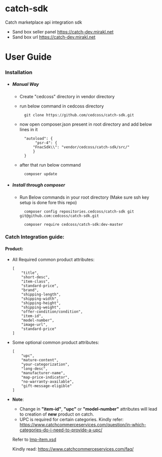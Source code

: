 # catch-sdk
Catch marketplace api integration sdk
+ Sand box seller panel
   https://catch-dev.mirakl.net
+ Sand box url
    https://catch-dev.mirakl.net
    
# User Guide
### Installation
+ ##### Manual Way 
    + Create "cedcoss" directory in vendor directory
    + run below command in cedcoss directory
                        
            git clone https://github.com/cedcoss/catch-sdk.git
    + now open composer.json present in root directory and add below lines in it
    
            "autoload": {
                 "psr-4": {
                "FnacSdk\\": "vendor/cedcoss/catch-sdk/src/"
                }
            }
    + after that run below command
    
            composer update
    
+ ##### Install through composer 
    + Run Below commands in your root directory (Make sure ssh key setup is done fore this repo)
    
            composer config repositories.cedcoss/catch-sdk git git@github.com:cedcoss/catch-sdk.git
            
            composer require cedcoss/catch-sdk:dev-master
            
            
            
            
### Catch Integration guide:
#### Product:
* All Required common product attributes:
    ```
    [
        "title",
        "short-desc",
        "item-class",
        "standard-price",
        "brand",
        "shipping-length",
        "shipping-width",
        "shipping-height",
        "shipping-weight",
        "offer-condition/condition",
        "item-id",
        "model-number",
        "image-url",
        "standard-price"
    ]
    
    ```
* Some optional common product attributes:
    ```
    [
        "upc", 
        "mature-content",
        "your-categorization",
        "long-desc",
        "manufacturer-name",
        "map-price-indicator",
        "no-warranty-available",
        "gift-message-eligible"
    ]
    
    ```
    
* **Note**:
    + Change in **"item-id"**, **"upc"** or **"model-number"** attributes will lead to creation of **new** product on catch.
    + UPC is required for certain categories. Kindly refer: https://www.catchcommerceservices.com/question/in-which-categories-do-i-need-to-provide-a-upc/
            
    Refer to [lmp-item.xsd](https://github.com/cedcoss/catch-sdk/blob/dev/xsd/lmp-item.xsd "lmp-item.xsd")

    Kindly read: https://www.catchcommerceservices.com/faq/
